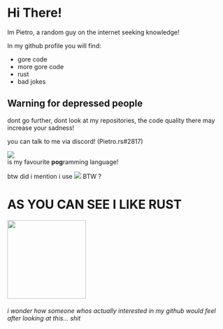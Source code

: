 # Hi There!

Im Pietro, a random guy on the internet seeking knowledge!

In my github profile you will find:
* gore code
* more gore code
* rust
* bad jokes 

## Warning for depressed people
dont go further, dont look at my repositories, the code quality there may increase your sadness!

you can talk to me via discord! (Pietro.rs#2817)


<img src=https://img.shields.io/badge/Rust-orange></img>
<br> is my favourite **pog**ramming language!

btw did i mention i use <img src=https://i.imgur.com/1UXzydb.png></img> BTW ?

# AS YOU CAN SEE I LIKE RUST

<img height="180em" src="https://github-readme-stats-eight-theta.vercel.app/api/top-langs/?username=pietro222222&hide=Shell,Makefile,Emacs%20Lisp,Lua&layout=compact&theme=onedark&hide_border=true"/>

###### i wonder how someone whos actually interested in my github would feel after looking at this... shit
